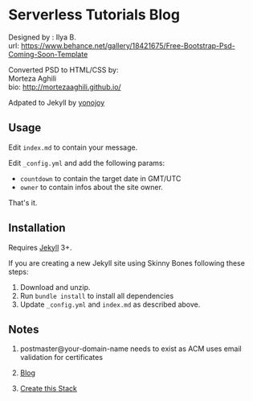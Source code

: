 # Serverless Tutorials Blog

Designed by : Ilya B.  
url: https://www.behance.net/gallery/18421675/Free-Bootstrap-Psd-Coming-Soon-Template  

Converted PSD to HTML/CSS by:  
Morteza Aghili  
bio: http://mortezaaghili.github.io/  

Adpated to Jekyll by [yonojoy](https://github.com/yonojoy)

## Usage
Edit `index.md` to contain your message.

Edit `_config.yml` and add the following params:

* `countdown` to contain the target date in GMT/UTC
* `owner` to contain infos about the site owner.

That's it.

## Installation

Requires [Jekyll](http://jekyllrb.com/) 3+. 

If you are creating a new Jekyll site using Skinny Bones following these steps:

1. Download and unzip.
2. Run `bundle install` to install all dependencies 
3. Update `_config.yml` and `index.md` as described above.

## Notes

1. postmaster@your-domain-name needs to exist as ACM uses email validation for certificates

2. [Blog](https://alexbilbie.com/2016/12/codebuild-codepipeline-update-jekyll-website/) 

3. [Create this Stack](https://console.aws.amazon.com/cloudformation/home?region=us-east-1#/stacks/new?templateURL=https:%2F%2Fs3.amazonaws.com%2Felementryx-open-source%2Fcodepipeline-powered-static-website-cloudformation.yml&stackName=codepipeline-powered-static-website)

